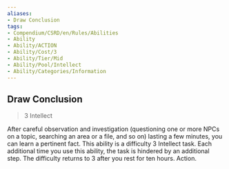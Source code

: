 ```yaml
---
aliases:
- Draw Conclusion
tags:
- Compendium/CSRD/en/Rules/Abilities
- Ability
- Ability/ACTION
- Ability/Cost/3
- Ability/Tier/Mid
- Ability/Pool/Intellect
- Ability/Categories/Information
---
```


  
## Draw Conclusion  
>3  Intellect  
  
After careful observation and investigation (questioning one or more NPCs on a topic, searching an area or a file, and so on) lasting a few minutes, you can learn a pertinent fact. This ability is a difficulty 3 Intellect task. Each additional time you use this ability, the task is hindered by an additional step. The difficulty returns to 3 after you rest for ten hours. Action.